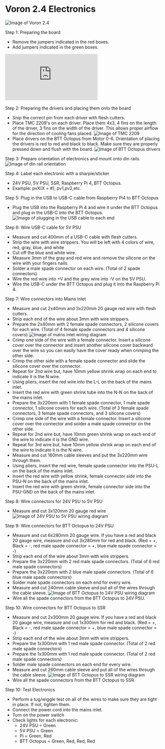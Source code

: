 # Voron 2.4 Electronics

![Image of Voron 2.4](http://vorondesign.com/images/voron2.4.jpg)

Step 1: Preparing the board
- Remove the jumpers indicated in the red boxes.
- Add jumpers indicated in the green boxes.

![Image of BTT Octopus board](https://github.com/j3thewebdev/agrioprint/blob/main/PV300%20Build/AGR-PV300-Octopus-MCU-Wiring.pdf)

Step 2: Preparing the drivers and placing them onto the board
- Snip the correct pin from each driver with flesh cutters.
- Place TMC 2209's on each driver. Place them 4x3, 4 fins on the length of the driver, 3 fins on the width of the driver. This allows proper airflow for the direction of cooling fans placed.
![Image of TMC 2209](http://vorondesign.com/images/voron2.4.jpg)
- Place drivers on the BTT Octopus from Motor 0-6. Orientation of placing the drivers is red to red and black to black. Make sure they are properly pressed down and flush with the board.
![Image of BTT Octopus drivers](http://vorondesign.com/images/voron2.4.jpg)

Step 3: Prepare orientation of electronics and mount onto din rails.
![Image of din rail orientation](http://vorondesign.com/images/voron2.4.jpg)

Step 4: Label each electronic with a sharpie/sticker
- 24V PSU, 5V PSU, SSR, Raspberry Pi 4, BTT Octopus.
- Example: pvX(X = #), pv1,pv2,etc.

Step 5: Plug in the USB to USB-C cable from Raspberry Pi4 to BTT Octopus
- Plug the USB into the Raspberry Pi 4 and wire it under the BTT Octopus and plug in the USB-C into the BTT Octopus.
![Image of plugging in the USB cable to each end](http://vorondesign.com/images/voron2.4.jpg)

Step 6: Wire USB-C cable for 5V PSU
- Measure and cut 400mm of a USB-C cable with flesh cutters.
- Strip the wire with wire strippers. You will be left with 4 colors of wire, red, gray, blue, and white
- Cut off the blue and white wire.
- Measure 3mm of the gray and red wire and remove the silicone on the wire with your fingers nails.
- Solder a male spade connector on each wire. (Total of 2 spade connectors)
- Wire the red wire into +V and the grey wire into -V on the 5V PSU.
- Wire the USB-C under the BTT Octopus and plug it into the Raspberry Pi 4.

Step 7: Wire connectors into Mains inlet
- Measure and cut 2x40mm and 3x220mm 20 gauge red wire with flesh cutters.
- Strip each end of the wire about 3mm with wire strippers.
- Prepare the 2x40mm with 2 female spade connectors, 2 silicone covers for each wire. (Total of 4 female spade connectors and 4 silicone covers)
![Image of mains inlet wiring diagram](http://vorondesign.com/images/voron2.4.jpg)
- Crimp one side of the wire with a female connector. Insert a silicone cover over the connector and insert another silicone cover backward over the wire so you can easily have the cover ready when crimping the other side.
- Crimp the other side with a female spade connector and slide the silicone cover over the connector.
- Repeat for 2nd wire but, have 10mm yellow shrink wrap on each end to indicate it is the N wire.
- Using pliers, insert the red wire into the L-L on the back of the mains inlet.
- Insert the red wire with green shrink tube into the N-N on the back of the mains inlet.
- Prepare the 3x220mm with 1 female spade connector, 1 male spade connector, 1 silicone covers for each wire. (Total of 3 female spade connectors, 3 female spade connectors, and 3 silicone covers)
- Crimp one side of the wire with a female connector. Insert a silicone cover over the connector and solder a male spade connector on the other side.
- Repeat for 2nd wire but, have 10mm green shrink wrap on each end of the wire to indicate it is the GND wire.
- Repeat for 3rd wire but, have 10mm yellow shrink wrap on each end of the wire to indicate it is the N wire.
- Measure and cut 160mm cable sleeves and put the 3x220mm wire through them.
- Using pliers, insert the red wire, female spade connector into the PSU-L on the back of the mains inlet.
- Insert the red wire with yellow shrink, female connector side into the PSU-N on the back of the mains inlet.
- Insert the red wire with green shrink, female connector side into the PSU-GND on the back of the mains inlet.

Step 8: Wire connectors for 24V PSU to 5V PSU
- Measure and cut 3x120mm 20 gauge red wire
![Image of 24V PSU to 5V PSU wiring diagram](http://vorondesign.com/images/voron2.4.jpg)

Step 9: Wire connectors for BTT Octopus to 24V PSU
- Measure and cut 6x280mm 20 gauge wire. If you have a red and black 20 gauge wire, measure and cut 3x280mm for red and black. (Red = +, Black = -, red male spade connector = +, blue male spade connector = -)
- Strip each end of the wire about 3mm with wire strippers.
- Prepare the 3x220mm with 2 red male spade connectors. (Total of 6 red male spade connectors)
- Prepare the 3x220mm with 2 blue male spade connectors. (Total of 6 blue male spade connectors)
- Solder male spade connectors on each end for every wire.
- Measure and cut 240mm cable sleeve and put all of the wires through the cable sleeve.
![Image of BTT Octopus to 24V PSU wiring diagram](http://vorondesign.com/images/voron2.4.jpg)
- Wire all the spade connectors from the BTT Octopus to 24V PSU.

Step 10: Wire connectors for BTT Octopus to SSR
- Measure and cut 2x300mm 20 gauge wire. If you have a red and black 20 gauge wire, measure and cut 1x300mm for red and black. (Red = +, Black = -, red male spade connector = +, blue male spade connector = -)
- Strip each end of the wire about 3mm with wire strippers.
- Prepare the 1x300mm with 1 red male spade connector. (Total of 2 red male spade connectors)
- Prepare the 1x300mm with 1 red male spade connector. (Total of 2 red male spade connectors)
- Solder male spade connectors on each end for every wire.
- Measure and cut 260mm cable sleeve and put all of the wires through the cable sleeve.
![Image of BTT Octopus to SSR wiring diagram](http://vorondesign.com/images/voron2.4.jpg)
- Wire all the spade connectors from the BTT Octopus to SSR.

Step 10: Test Electronics
- Perform a tug/wiggle test on all of the wires to make sure they are tight in place. If not, tighten them.
- Connect the power cord into the mains inlet.
- Turn on the power switch
- Check lights for each electronic:
    - 24V PSU = Green
    - 5V PSU = Green
    - Pi = Green, Red
    - BTT Octopus = Green, Red, Red, Red

